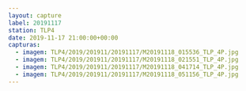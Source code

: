 ```yaml
---
layout: capture
label: 20191117
station: TLP4
date: 2019-11-17 21:00:00+00:00
capturas:
  - imagem: TLP4/2019/201911/20191117/M20191118_015536_TLP_4P.jpg
  - imagem: TLP4/2019/201911/20191117/M20191118_021551_TLP_4P.jpg
  - imagem: TLP4/2019/201911/20191117/M20191118_041714_TLP_4P.jpg
  - imagem: TLP4/2019/201911/20191117/M20191118_051156_TLP_4P.jpg
---
```

